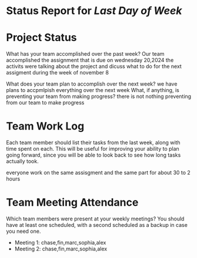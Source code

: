 Status Report for _Last Day of Week_
===

# Project Status

What has your team accomplished over the past week?
Our team accomplished the assignment that is due on wednesday 20,2024
the activits were talking about the project and dicuss what to do for the next assigment during the week of november 8 

What does your team plan to accomplish over the next week?
 we have plans to accpmlpish everything over the next week 
What, if anything, is preventing your team from making progress?
there is not nothing  preventing from our team to make progress 
# Team Work Log

Each team member should list their tasks from the last week, along with time spent on each. This will be useful for improving your ability to plan going forward, since you will be able to look back to see how long tasks actually took.

everyone work on the same assisgment and the same part for about 30 to 2 hours  
  
# Team Meeting Attendance

Which team members were present at your weekly meetings? You should have at least one scheduled, with a second scheduled as a backup in case you need one.

* Meeting 1: chase,fin,marc,sophia,alex
* Meeting 2: chase,fin,marc,sophia,alex

